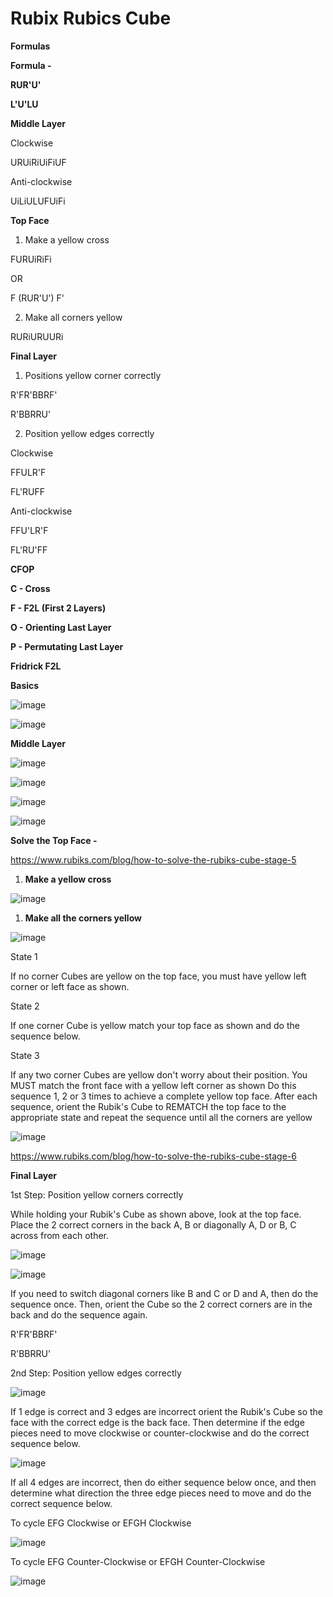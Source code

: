 # Rubix Rubics Cube

**Formulas**

**Formula -**

**RUR'U'**

**L'U'LU**

**Middle Layer**

Clockwise

URUiRiUiFiUF

Anti-clockwise

UiLiULUFUiFi

**Top Face**

1. Make a yellow cross

FURUiRiFi

OR

F (RUR'U') F'

2. Make all corners yellow

RURiURUURi

**Final Layer**

1. Positions yellow corner correctly

R'FR'BBRF'

R'BBRRU'

2. Position yellow edges correctly

Clockwise

FFULR'F

FL'RUFF

Anti-clockwise

FFU'LR'F

FL'RU'FF

**CFOP**

**C - Cross**

**F - F2L (First 2 Layers)**

**O - Orienting Last Layer**

**P - Permutating Last Layer**

**Fridrick F2L**

**Basics**

![image](../../media/Games-Rubix-Rubics-Cube-image1.jpg)

![image](../../media/Games-Rubix-Rubics-Cube-image2.jpg)

**Middle Layer**

![image](../../media/Games-Rubix-Rubics-Cube-image3.jpg)

![image](../../media/Games-Rubix-Rubics-Cube-image4.jpg)

![image](../../media/Games-Rubix-Rubics-Cube-image5.jpg)

![image](../../media/Games-Rubix-Rubics-Cube-image6.jpg)

**Solve the Top Face -**

<https://www.rubiks.com/blog/how-to-solve-the-rubiks-cube-stage-5>

1. **Make a yellow cross**

![image](../../media/Games-Rubix-Rubics-Cube-image7.jpg)

1. **Make all the corners yellow**

![image](../../media/Games-Rubix-Rubics-Cube-image8.jpg)

State 1

If no corner Cubes are yellow on the top face, you must have yellow left corner or left face as shown.

State 2

If one corner Cube is yellow match your top face as shown and do the sequence below.

State 3

If any two corner Cubes are yellow don't worry about their position. You MUST match the front face with a yellow left corner as shown Do this sequence 1, 2 or 3 times to achieve a complete yellow top face. After each sequence, orient the Rubik's Cube to REMATCH the top face to the appropriate state and repeat the sequence until all the corners are yellow

![image](../../media/Games-Rubix-Rubics-Cube-image9.jpg)

<https://www.rubiks.com/blog/how-to-solve-the-rubiks-cube-stage-6>

**Final Layer**

1st Step: Position yellow corners correctly

While holding your Rubik's Cube as shown above, look at the top face. Place the 2 correct corners in the back A, B or diagonally A, D or B, C across from each other.

![image](../../media/Games-Rubix-Rubics-Cube-image10.jpg)

![image](../../media/Games-Rubix-Rubics-Cube-image11.jpg)

If you need to switch diagonal corners like B and C or D and A, then do the sequence once. Then, orient the Cube so the 2 correct corners are in the back and do the sequence again.

R'FR'BBRF'

R'BBRRU'

2nd Step: Position yellow edges correctly

![image](../../media/Games-Rubix-Rubics-Cube-image12.jpg)

If 1 edge is correct and 3 edges are incorrect orient the Rubik's Cube so the face with the correct edge is the back face. Then determine if the edge pieces need to move clockwise or counter-clockwise and do the correct sequence below.

![image](../../media/Games-Rubix-Rubics-Cube-image13.jpg)

If all 4 edges are incorrect, then do either sequence below once, and then determine what direction the three edge pieces need to move and do the correct sequence below.

To cycle EFG Clockwise or EFGH Clockwise

![image](../../media/Games-Rubix-Rubics-Cube-image14.jpg)

To cycle EFG Counter-Clockwise or EFGH Counter-Clockwise

![image](../../media/Games-Rubix-Rubics-Cube-image15.jpg)
